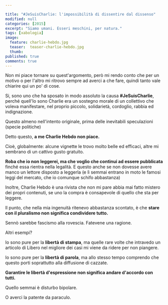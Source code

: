 ```yaml
---

title: "#JeSuisCharlie: l'impossibilità di dissentire dal dissenso"
modified: null
categories: [2015]
excerpt: "Siamo umani. Esseri meschini, per natura."
tags: [xabologia]
image: 
  feature: charlie-hebdo.jpg
  teaser:  teaser-charlie-hebdo.jpg
  thumb: 
published: true
comments: true
---
```


Non mi piace tornare su quest'argomento, però mi rendo conto che per un motivo o per l'altro mi ritrovo sempre ad averci a che fare, quindi tanto vale chiarire qui un po' di cose.

Si, sono uno che ha sposato in modo assoluto la causa **#JeSuisCharlie**, perché quell'Io sono Charlie era un sostegno morale di un collettivo che voleva manifestare, nel proprio piccolo, solidarietà, cordoglio, rabbia ed indignazione. 

Questo almeno nell'intento originale, prima delle inevitabili speculazioni (specie politiche)

Detto questo, **a me Charlie Hebdo non piace.** 

Cioè, globalmente: alcune vignette le trovo molto belle ed efficaci, altre mi sembrano di un cattivo gusto gratuito.

**Roba che io non leggerei, ma che voglio che continui ad essere pubblicata** finché essa rientra nella legalità. E questo anche se non dovesse avere manco un lettore disposto a leggerla (e lì semmai entrano in moto le famosi leggi del mercato, che io comunque schifo abbastanza)

Inoltre, Charlie Hebdo è una rivista che non mi pare abbia mai fatto mistero dei propri contenuti, se uno la compra è consapevole di quello che sta per leggere.

Il punto, che nella mia ingenuità ritenevo abbastanza scontato, è che **stare con il pluralismo non significa condividere tutto.**

Sennò sarebbe fascismo alla rovescia. Fatevene una ragione.

Altri esempi?

Io sono pure per la **libertà di stampa**, ma quelle rare volte che intravedo un articolo di Libero nel migliore dei casi mi viene da ridere per non piangere.

Io sono pure per la **libertà di parola**, ma allo stesso tempo comprendo che questo porti soprattutto alla diffusione di cazzate.

**Garantire le libertà d'espressione non significa andare d'accordo con tutti.** 

Quello semmai è disturbo bipolare.

O averci la patente da paraculo.